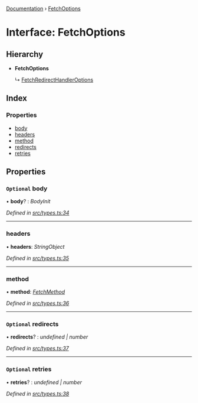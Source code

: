 [Documentation](../README.md) › [FetchOptions](fetchoptions.md)

# Interface: FetchOptions

## Hierarchy

* **FetchOptions**

  ↳ [FetchRedirectHandlerOptions](fetchredirecthandleroptions.md)

## Index

### Properties

* [body](fetchoptions.md#optional-body)
* [headers](fetchoptions.md#headers)
* [method](fetchoptions.md#method)
* [redirects](fetchoptions.md#optional-redirects)
* [retries](fetchoptions.md#optional-retries)

## Properties

### `Optional` body

• **body**? : *BodyInit*

*Defined in [src/types.ts:34](https://github.com/badbatch/getta/blob/389830f/src/types.ts#L34)*

___

###  headers

• **headers**: *StringObject*

*Defined in [src/types.ts:35](https://github.com/badbatch/getta/blob/389830f/src/types.ts#L35)*

___

###  method

• **method**: *[FetchMethod](../README.md#fetchmethod)*

*Defined in [src/types.ts:36](https://github.com/badbatch/getta/blob/389830f/src/types.ts#L36)*

___

### `Optional` redirects

• **redirects**? : *undefined | number*

*Defined in [src/types.ts:37](https://github.com/badbatch/getta/blob/389830f/src/types.ts#L37)*

___

### `Optional` retries

• **retries**? : *undefined | number*

*Defined in [src/types.ts:38](https://github.com/badbatch/getta/blob/389830f/src/types.ts#L38)*
